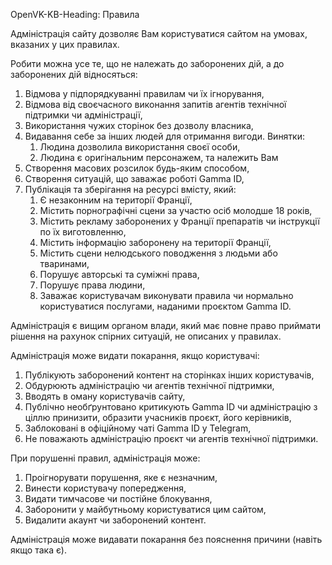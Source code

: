 OpenVK-KB-Heading: Правила

Адміністрація сайту дозволяє Вам користуватися сайтом на умовах, вказаних у цих правилах.

Робити можна усе те, що не належать до заборонених дій, а до заборонених дій відносяться:

1. Відмова у підпорядкуванні правилам чи їх ігнорування,
2. Відмова від своєчасного виконання запитів агентів технічної підтримки чи адміністрації,
3. Використання чужих сторінок без дозволу власника,
4. Видавання себе за інших людей для отримання вигоди. Винятки:
	1. Людина дозволила використання своєї особи,
	2. Людина є оригінальним персонажем, та належить Вам
5. Створення масових розсилок будь-яким способом,
6. Створення ситуацій, що заважає роботі Gamma ID,
7. Публікація та зберігання на ресурсі вмісту, який:
	1. Є незаконним на території Франції,
	2. Містить порнографічні сцени за участю осіб молодше 18 років,
	3. Містить рекламу заборонених у Франції препаратів чи інструкції по їх виготовленню,
	4. Містить інформацію заборонену на території Франції,
	5. Містить сцени нелюдського поводження з людьми або тваринами,
	6. Порушує авторські та суміжні права,
	7. Порушує права людини,
	8. Заважає користувачам виконувати правила чи нормально користуватися послугами, наданими проєктом Gamma ID.

Адміністрація є вищим органом влади, який має повне право приймати рішення на рахунок спірних ситуацій, не описаних у правилах.

Адміністрація може видати покарання, якщо користувачі:
	
1. Публікують заборонений контент на сторінках інших користувачів,
2. Обдурюють адміністрацію чи агентів технічної підтримки,
3. Вводять в оману користувачів сайту,
4. Публічно необґрунтовано критикують Gamma ID чи адміністрацію з ціллю принизити, образити учасників проєкт, його керівників,
5. Заблоковані в офіційному чаті Gamma ID у Telegram,
6. Не поважають адміністрацію проєкт чи агентів технічної підтримки.

При порушенні правил, адміністрація може:

1. Проігнорувати порушення, яке є незначним,
2. Винести користувачу попередження,
3. Видати тимчасове чи постійне блокування,
4. Заборонити у майбутньому користуватися цим сайтом,
5. Видалити акаунт чи заборонений контент.

Адміністрація може видавати покарання без пояснення причини (навіть якщо така є).

